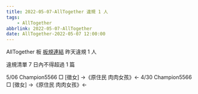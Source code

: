 ```yaml
---
title: 2022-05-07-AllTogether 違規 1 人
tags:
    - AllTogether
abbrlink: 2022-05-07-AllTogether
date: AllTogether-2022-05-07 12:00:00
---
```

AllTogether 板 [板規連結](https://www.ptt.cc/bbs/AllTogether/M.1643211430.A.5FB.html)
昨天違規 1 人
<!-- more -->

違規清單
7 日內不得超過 1 篇

5/06 Champion5566 □ [徵女]  →《原住民 肉肉女孩》←
4/30 Champion5566 □ [徵女]  →《原住民 肉肉女孩》←